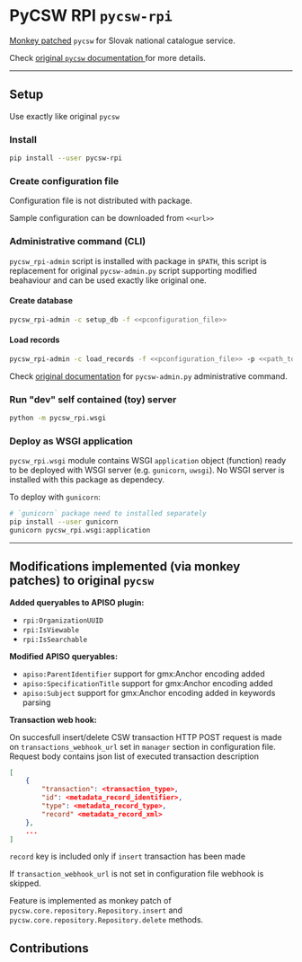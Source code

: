 # PyCSW RPI `pycsw-rpi`

[Monkey patched](https://en.wikipedia.org/wiki/Monkey_patch) `pycsw` for Slovak national catalogue service.

Check [original `pycsw` documentation ](https://docs.pycsw.org/en/2.6.1/index.html) for more details.

---

## Setup

Use exactly like original `pycsw`

### Install

```bash
pip install --user pycsw-rpi
```

### Create configuration file

Configuration file is not distributed with package.

Sample configuration can be downloaded from `<<url>>`

### Administrative command (CLI)

`pycsw_rpi-admin` script is installed with package in `$PATH`, this script is replacement for original `pycsw-admin.py` script supporting modified beahaviour and can be used exactly like original one.

#### Create database

```bash
pycsw_rpi-admin -c setup_db -f <<pconfiguration_file>>
```

#### Load records

```bash
pycsw_rpi-admin -c load_records -f <<pconfiguration_file>> -p <<path_to_records_directory>>
```

Check [original documentation](https://docs.pycsw.org/en/2.6.1/administration.html) for `pycsw-admin.py` administrative command.

### Run "dev" self contained (toy) server

```bash
python -m pycsw_rpi.wsgi
```

### Deploy as WSGI application

`pycsw_rpi.wsgi` module contains WSGI `application` object (function) ready to be deployed with WSGI server (e.g. `gunicorn`, `uwsgi`). No WSGI server is installed with this package as dependecy.

To deploy with `gunicorn`:

```bash
# `gunicorn` package need to installed separately
pip install --user gunicorn
gunicorn pycsw_rpi.wsgi:application
```

---

## Modifications implemented (via monkey patches) to original `pycsw`

**Added queryables to APISO plugin:**

- `rpi:OrganizationUUID`
- `rpi:IsViewable`
- `rpi:IsSearchable`

**Modified APISO queryables:**

- `apiso:ParentIdentifier` support for gmx:Anchor encoding added
- `apiso:SpecificationTitle` support for gmx:Anchor encoding added
- `apiso:Subject` support for gmx:Anchor encoding added in keywords parsing

**Transaction web hook:**

On succesfull insert/delete CSW transaction HTTP POST request is made
on `transactions_webhook_url` set in `manager` section in configuration
file. Request body contains json list of executed transaction description

```json
[
    {
        "transaction": <transaction_type>,
        "id": <metadata_record_identifier>,
        "type": <metadata_record_type>,
        "record" <metadata_record_xml>
    },
    ...
]
```

`record` key is included only if `insert` transaction has been made

If `transaction_webhook_url` is not set in configuration file webhook is skipped.

Feature is implemented as monkey patch of `pycsw.core.repository.Repository.insert` and `pycsw.core.repository.Repository.delete` methods.

## Contributions
